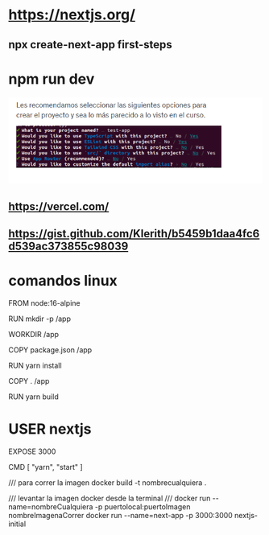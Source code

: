 # https://nextjs.org/

## npx create-next-app first-steps
# npm run dev

![Alt text](image.png)

## https://vercel.com/

## https://gist.github.com/Klerith/b5459b1daa4fc6d539ac373855c98039

# comandos linux

FROM node:16-alpine

RUN mkdir -p /app

WORKDIR /app

COPY package.json /app

RUN yarn install

COPY . /app

RUN yarn build

# USER nextjs

EXPOSE 3000

CMD [ "yarn", "start" ]

/// para correr la imagen 
docker build -t nombrecualquiera .

/// levantar la imagen docker desde la terminal
/// docker run --name=nombreCualquiera -p puertolocal:puertoImagen nombreImagenaCorrer
docker run --name=next-app -p 3000:3000 nextjs-initial


